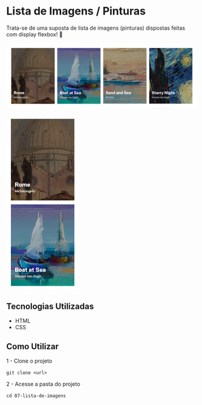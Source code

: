# Lista de Imagens / Pinturas
Trata-se de uma suposta de lista de imagens (pinturas) dispostas feitas com display flexbox! 🚀

[<img src="./design/desktop.png" alt="design do app no desktop">](https://google.com)

[<img src="./design/mobile.png" alt="design do app no mobile">](https://google.com)

## Tecnologias Utilizadas
- HTML
- CSS

## Como Utilizar

1 - Clone o projeto
```
git clone <url>
```

2 - Acesse a pasta do projeto

```
cd 07-lista-de-imagens
```